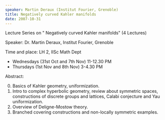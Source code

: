 ```yaml
---
speaker: Martin Deraux (Institut Fourier, Grenoble)
title: Negatively curved Kahler manifolds
date: 2007-10-31
---
```


Lecture Series on " Negatively curved Kahler manifolds"
    (4 Lectures)


Speaker: Dr. Martin Deraux,
         Institut Fourier, Grenoble

Time and place: LH 2, IISc Math Dept

* Wednesdays (31st Oct and 7th Nov)      11-12.30 PM
* Thursdays  (1st Nov and 8th Nov)        3-4.30  PM


Abstract:

0. Basics of Kahler geometry, uniformization.
1. Intro to complex hyperbolic geometry, review about symmetric spaces,
constructions of discrete groups and lattices, Calabi conjecture and Yau
uniformization.
2. Overview of Deligne-Mostow theory.
3. Branched covering constructions and non-locally symmetric examples.
